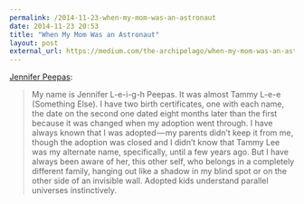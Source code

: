 ```yaml
---
permalink: /2014-11-23-when-my-mom-was-an-astronaut
date: 2014-11-23 20:53
title: "When My Mom Was an Astronaut"
layout: post
external_url: https://medium.com/the-archipelago/when-my-mom-was-an-astronaut-dc15d0172cd1
---
```


[Jennifer Peepas](https://medium.com/the-archipelago/when-my-mom-was-an-astronaut-dc15d0172cd1):

>My name is Jennifer L-e-i-g-h Peepas. It was almost Tammy L-e-e (Something Else). I have two birth certificates, one with each name, the date on the second one dated eight months later than the first because it was changed when my adoption went through. I have always known that I was adopted — my parents didn’t keep it from me, though the adoption was closed and I didn’t know that Tammy Lee was my alternate name, specifically, until a few years ago. But I have always been aware of her, this other self, who belongs in a completely different family, hanging out like a shadow in my blind spot or on the other side of an invisible wall. Adopted kids understand parallel universes instinctively.
